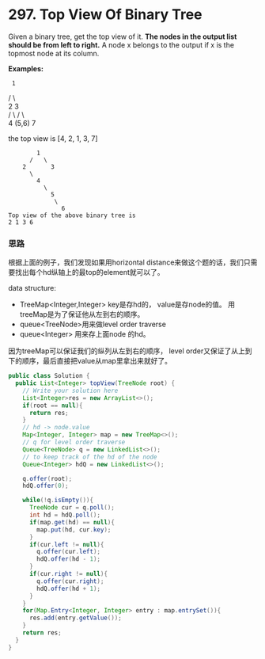 # 297. Top View Of Binary Tree

Given a binary tree, get the top view of it. **The nodes in the output list should be from left to right.** A node x belongs to the output if x is the topmost node at its column.

**Examples:**

     1  
   /   \  
  2     3  
 / \   / \  
4  \(5,6\)  7

the top view is \[4, 2, 1, 3, 7\]

```text
        1
      /   \
    2       3
      \   
        4  
          \
            5
             \
               6
Top view of the above binary tree is
2 1 3 6
```

### 思路

根据上面的例子，我们发现如果用horizontal distance来做这个题的话，我们只需要找出每个hd纵轴上的最top的element就可以了。 

data structure: 

* TreeMap&lt;Integer,Integer&gt;   key是存hd的， value是存node的值。 用treeMap是为了保证他从左到右的顺序。
* queue&lt;TreeNode&gt;用来做level order traverse
* queue&lt;Integer&gt; 用来存上面node 的hd。

因为treeMap可以保证我们的纵列从左到右的顺序， level order又保证了从上到下的顺序，最后直接把value从map里拿出来就好了。

```java
public class Solution {
  public List<Integer> topView(TreeNode root) {
    // Write your solution here
    List<Integer>res = new ArrayList<>();
    if(root == null){
      return res;
    }
    // hd -> node.value
    Map<Integer, Integer> map = new TreeMap<>();
    // q for level order traverse
    Queue<TreeNode> q = new LinkedList<>();
    // to keep track of the hd of the node
    Queue<Integer> hdQ = new LinkedList<>();

    q.offer(root);
    hdQ.offer(0);

    while(!q.isEmpty()){
      TreeNode cur = q.poll();
      int hd = hdQ.poll();
      if(map.get(hd) == null){
        map.put(hd, cur.key);
      }
      if(cur.left != null){
        q.offer(cur.left);
        hdQ.offer(hd - 1);
      }
      if(cur.right != null){
        q.offer(cur.right);
        hdQ.offer(hd + 1);
      }
    }
    for(Map.Entry<Integer, Integer> entry : map.entrySet()){
      res.add(entry.getValue());
    }
    return res;
  }
}
```

